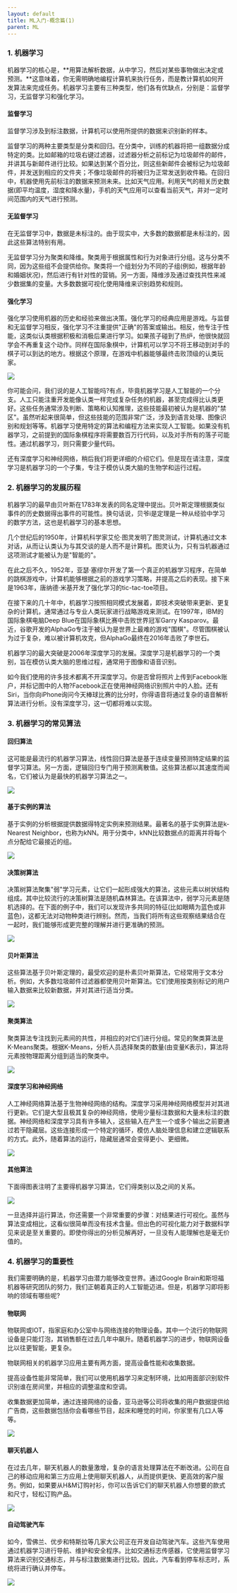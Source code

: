 ```yaml
---
layout: default
title: ML入门-概念篇(1)
parent: ML
---
```


### 1. 机器学习

机器学习的核心是，**用算法解析数据，从中学习，然后对某些事物做出决定或预测。**这意味着，你无需明确地编程计算机来执行任务，而是教计算机如何开发算法来完成任务。机器学习主要有三种类型，他们各有优缺点，分别是：监督学习，无监督学习和强化学习。

#### 监督学习

监督学习涉及到标注数据，计算机可以使用所提供的数据来识别新的样本。

监督学习的两种主要类型是分类和回归。在分类中，训练的机器将把一组数据分成特定的类。比如邮箱的垃圾右键过滤器，过滤器分析之前标记为垃圾邮件的邮件，并讲其与新邮件进行比较。如果达到某个百分比，则这些新邮件会被标记为垃圾邮件，并发送到相应的文件夹；不像垃圾邮件的将被归为正常发送到收件箱。在回归中，机器使用先前标注的数据来预测未来。比如天气应用。利用天气的相关历史数据(即平均温度，湿度和降水量)，手机的天气应用可以查看当前天气，并对一定时间范围内的天气进行预测。

#### 无监督学习

在无监督学习中，数据是未标注的。由于现实中，大多数的数据都是未标注的，因此这些算法特别有用。

无监督学习分为聚类和降维。聚类用于根据属性和行为对象进行分组。这与分类不同，因为这些组不会提供给你。聚类将一个组划分为不同的子组(例如，根据年龄和婚姻状况)，然后进行有针对性的营销。另一方面，降维涉及通过查找共性来减少数据集的变量。大多数数据可视化使用降维来识别趋势和规则。

#### 强化学习

强化学习使用机器的历史和经验来做出决策。强化学习的经典应用是游戏。与监督和无监督学习相反，强化学习不注重提供"正确"的答案或输出。相反，他专注于性能，这类似认类根据积极和消极后果进行学习。如果孩子碰到了热炉，他很快就回学会不再重复这个动作。同样在国际象棋中，计算机可以学习不将王移动到对手的棋子可以到达的地方。根据这个原理，在游戏中机器能够最终击败顶级的认类玩家。

![](../../assets/images/ML/attachments/[ML入门]概念篇(1)_image_0.png)

你可能会问，我们说的是人工智能吗?有点，毕竟机器学习是人工智能的一个分支。人工只能注重开发能像认类一样完成复杂任务的机器，甚至完成得比认类更好。这些任务通常涉及判断、策略和认知推理，这些技能最初被认为是机器的"禁区"。虽然听起来很简单，但这些技能的范围非常广泛，涉及到语言处理、图像识别和规划等等。机器学习使用特定的算法和编程方法来实现人工智能。如果没有机器学习，之前提到的国际象棋程序将需要数百万行代码，以及对手所有的落子可能性。通过机器学习，则只需要少量代码。

还有深度学习和神经网络，稍后我们将更详细的介绍它们。但是现在请注意，深度学习是机器学习的一个子集，专注于模仿认类大脑的生物学和运行过程。

### 2. 机器学习的发展历程

机器学习的最早由贝叶斯在1783年发表的同名定理中提出。贝叶斯定理根据类似事件的历史数据得出事件的可能性。换句话说，贝爷i是定理是一种从经验中学习的数学方法，这也是机器学习的基本思想。

几个世纪后的1950年，计算机科学家艾伦·图灵发明了图灵测试，计算机通过文本对话，从而让认类认为与其交谈的是人而不是计算机。图灵认为，只有当机器通过这项测试才能被认为是"智能的"。

在此之后不久，1952年，亚瑟·塞缪尔开发了第一个真正的机器学习程序，在简单的跳棋游戏中，计算机能够根据之前的游戏学习策略，并提高之后的表现。接下来是1963年，唐纳德·米基开发了强化学习的tic-tac-toe项目。

在接下来的几十年中，机器学习按照相同模式发展着，即技术突破带来更新、更复杂的计算机，通常通过与专业人类玩家进行战略游戏来测试。在1997年，IBM的国际象棋电脑Deep Blue在国际象棋比赛中击败世界冠军Garry Kasparov。最近，谷歌开发的AlphaGo专注于被认为是世界上最难的游戏"围棋"。尽管围棋被认为过于复杂，难以被计算机攻克，但AlphaGo最终在2016年击败了李世石。

机器学习的最大突破是2006年深度学习的发展。深度学习是机器学习的一个类别，旨在模仿认类大脑的思维过程，通常用于图像和语音识别。

如今我们使用的许多技术都离不开深度学习。你是否曾将照片上传到Facebook账户，并标记图中的人物?Facebook正在使用神经网络识别照片中的人脸。还有Siri，当你向iPhone询问今天棒球比赛的比分时，你得语音将通过复杂的语音解析算法进行分析。没有深度学习，这一切都将难以实现。

### 3. 机器学习的常见算法

#### 回归算法

这可能是最流行的机器学习算法，线性回归算法是基于连续变量预测特定结果的监督学习算法。另一方面，逻辑回归专门用于预测离散值。这些算法都以其速度而闻名，它们被认为是最快的机器学习算法之一。

![](../../assets/images/ML/attachments/[ML入门]概念篇(1)_image_1.png)

#### 基于实例的算法

基于实例的分析根据提供数据得特定实例来预测结果。最著名的基于实例算法是k-Nearest Neighbor，也称为kNN。用于分类中，kNN比较数据点的距离并将每个点分配给它最接近的组。

![](../../assets/images/ML/attachments/[ML入门]概念篇(1)_image_2.png)

#### 决策树算法

决策树算法聚集"弱"学习元素，让它们一起形成强大的算法，这些元素以树状结构组成。其中比较流行的决策树算法是随机森林算法。在该算法中，弱学习元素是随机选择的。在下面的例子中，我们可以发现许多共同的特征(比如眼睛为蓝色或非蓝色)，这都无法对动物种类进行辨别。然而，当我们将所有这些观察结果结合在一起时，我们能够形成更完整的理解并进行更准确的预测。

![](../../assets/images/ML/attachments/[ML入门]概念篇(1)_image_3.png)

#### 贝叶斯算法

这些算法基于贝叶斯定理的，最受欢迎的是朴素贝叶斯算法，它经常用于文本分析。例如，大多数垃圾邮件过滤器都使用贝叶斯算法。它们使用按类别标记的用户输入数据来比较新数据，并对其进行适当分类。

![](../../assets/images/ML/attachments/[ML入门]概念篇(1)_image_4.png)

#### 聚类算法

聚类算法专注找到元素间的共性，并相应的对它们进行分组。常见的聚类算法是K-Means聚类。根据K-Means，分析人员选择聚类的数量(由变量K表示)，算法将元素按物理距离分组到适当的聚类中。

![](../../assets/images/ML/attachments/[ML入门]概念篇(1)_image_5.png)

#### 深度学习和神经网络

人工神经网络算法基于生物神经网络的结构。深度学习采用神经网络模型并对其进行更新。它们是大型且极其复杂的神经网络，使用少量标注数据和大量未标注的数据。神经网络和深度学习具有许多输入，这些输入在产生一个或多个输出之前要通过若干隐藏层。这些连接形成一个特定的循环，模仿人脑处理信息和建立逻辑联系的方式。此外，随着算法的运行，隐藏层通常会变得更小、更细微。

![](../../assets/images/ML/attachments/[ML入门]概念篇(1)_image_6.png)

#### 其他算法

下面得图表注明了主要得机器学习算法，它们得类别以及之间的关系。

![](../../assets/images/ML/attachments/[ML入门]概念篇(1)_image_7.png)

一旦选择并运行算法，你还需要一个非常重要的步骤：对结果进行可视化。虽然与算法变成相比，这看似很简单而没有技术含量。但出色的可视化能力对于数据科学见来说是至关重要的。即使你得出的分析见解再好，一旦没有人能理解也是毫无价值的。

### 4. 机器学习的重要性

我们需要明确的是，机器学习由潜力能够改变世界。通过Google Brain和斯坦福机器等研究团队的努力，我们正朝着真正的人工智能迈进。但是，机器学习即将影响的领域有哪些呢?

#### 物联网

物联网或IOT，指家庭和办公室中与网络连接的物理设备。其中一个流行的物联网设备是只能灯泡，其销售额在过去几年中飙升。随着机器学习的进步，物联网设备比以往更智能，更复杂。

物联网相关的机器学习应用主要有两方面，提高设备性能和收集数据。

提高设备性能非常简单，我们可以使用机器学习来定制环境，比如用面部识别软件识别谁在房间里，并相应的调整温度和空调。

收集数据更加简单，通过连接网络的设备，亚马逊等公司将收集的用户数据提供给广告商，这些数据包括你会看哪些节目，起床和睡觉的时间，你家里有几口人等等。

![](../../assets/images/ML/attachments/[ML入门]概念篇(1)_image_8.png)

#### 聊天机器人

在过去几年，聊天机器人的数量激增，复杂的语言处理算法在不断改进。公司在自己的移动应用和第三方应用上使用聊天机器人，从而提供更快、更高效的客户服务。例如，如果要从H&M订购衬衫，你可以告诉它们的聊天机器人你想要的款式和尺寸，轻松订购产品。

![](../../assets/images/ML/attachments/[ML入门]概念篇(1)_image_9.png)

#### 自动驾驶汽车

如今，雪佛兰、优步和特斯拉等几家大公司正在开发自动驾驶汽车。这些汽车使用通过机器学习进行导航、维护和安全程序。比如交通标志传感器，它使用监督学习算法来识别交通标志，并与标注数据集进行比较。因此，汽车看到停车标志时，系统将进行确认并停车。

![](../../assets/images/ML/attachments/[ML入门]概念篇(1)_image_10.png)